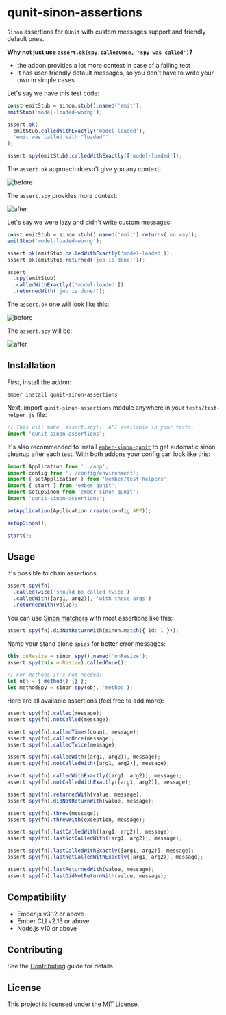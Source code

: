 # qunit-sinon-assertions

`Sinon` assertions for `QUnit` with custom messages support and friendly default ones.

**Why not just use `assert.ok(spy.calledOnce, 'spy was called')`?**

- the addon provides a lot more context in case of a failing test
- it has user-friendly default messages, so you don't have to write your own in simple cases

Let's say we have this test code:

```js
const emitStub = sinon.stub().named('emit');
emitStub('model-loaded-worng');

assert.ok(
  emitStub.calledWithExactly('model-loaded'),
  'emit was called with "loaded"'
);

assert.spy(emitStub).calledWithExactly(['model-loaded']);
```

The `assert.ok` approach doesn't give you any context:

![before](https://user-images.githubusercontent.com/1476221/84959583-d09dcf00-b129-11ea-8352-6016e65ede3a.png)

The `assert.spy` provides more context:

![after](https://user-images.githubusercontent.com/1476221/84959688-0ba00280-b12a-11ea-9410-067bc5e92455.png)

Let's say we were lazy and didn't write custom messages:

```js
const emitStub = sinon.stub().named('emit').returns('no way');
emitStub('model-loaded-worng');

assert.ok(emitStub.calledWithExactly('model-loaded'));
assert.ok(emitStub.returned('job is done!'));

assert
  .spy(emitStub)
  .calledWithExactly(['model-loaded'])
  .returnedWith('job is done!');
```

The `assert.ok` one will look like this:

![before](https://user-images.githubusercontent.com/1476221/84959905-8ec15880-b12a-11ea-9e09-24b71b3c626c.png)

The `assert.spy` will be:

![after](https://user-images.githubusercontent.com/1476221/84959916-97b22a00-b12a-11ea-83f7-482e53b52194.png)

## Installation

First, install the addon:

```
ember install qunit-sinon-assertions
```

Next, import `qunit-sinon-assertions` module anywhere in your `tests/test-helper.js` file:

```js
// This will make `assert.spy()` API available in your tests.
import 'qunit-sinon-assertions';
```

It's also recommended to install [`ember-sinon-qunit`](https://github.com/elwayman02/ember-sinon-qunit) to get automatic sinon cleanup after each test. With both addons your config can look like this:

```js
import Application from '../app';
import config from '../config/environment';
import { setApplication } from '@ember/test-helpers';
import { start } from 'ember-qunit';
import setupSinon from 'ember-sinon-qunit';
import 'qunit-sinon-assertions';

setApplication(Application.create(config.APP));

setupSinon();

start();
```

## Usage

It's possible to chain assertions:

```js
assert.spy(fn)
  .calledTwice('should be called twice')
  .calledWith([arg1, arg2)], 'with these args')
  .returnedWith(value);
```

You can use [Sinon matchers](https://sinonjs.org/releases/latest/matchers/) with most assertions like this:

```js
assert.spy(fn).didNotReturnWith(sinon.match({ id: 1 }));
```

Name your stand alone `spies` for better error messages:

```js
this.onResize = sinon.spy().named('onResize');
assert.spy(this.onResize).calledOnce();

// For methods it's not needed:
let obj = { method() {} };
let methodSpy = sinon.spy(obj, 'method');
```

Here are all available assertions (feel free to add more):

```js
assert.spy(fn).called(message);
assert.spy(fn).notCalled(message);

assert.spy(fn).calledTimes(count, message);
assert.spy(fn).calledOnce(message);
assert.spy(fn).calledTwice(message);

assert.spy(fn).calledWith([arg1, arg2)], message);
assert.spy(fn).notCalledWith([arg1, arg2)], message);

assert.spy(fn).calledWithExactly([arg1, arg2)], message);
assert.spy(fn).notCalledWithExactly([arg1, arg2)], message);

assert.spy(fn).returnedWith(value, message);
assert.spy(fn).didNotReturnWith(value, message);

assert.spy(fn).threw(message);
assert.spy(fn).threwWith(exception, message);

assert.spy(fn).lastCalledWith([arg1, arg2)], message);
assert.spy(fn).lastNotCalledWith([arg1, arg2)], message);

assert.spy(fn).lastCalledWithExactly([arg1, arg2)], message);
assert.spy(fn).lastNotCalledWithExactly([arg1, arg2)], message);

assert.spy(fn).lastReturnedWith(value, message);
assert.spy(fn).lastDidNotReturnWith(value, message);
```

## Compatibility

- Ember.js v3.12 or above
- Ember CLI v2.13 or above
- Node.js v10 or above

## Contributing

See the [Contributing](CONTRIBUTING.md) guide for details.

## License

This project is licensed under the [MIT License](LICENSE.md).
